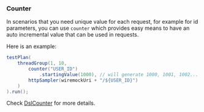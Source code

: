 ### Counter

In scenarios that you need unique value for each request, for example for id parameters, you can use `counter` which provides easy means to have an auto incremental value that can be used in requests.

Here is an example:

```java
testPlan(
    threadGroup(1, 10,
        counter("USER_ID")
            .startingValue(1000), // will generate 1000, 1001, 1002...
        httpSampler(wiremockUri + "/${USER_ID}")
    )
).run();
```

Check [DslCounter](/jmeter-java-dsl/src/main/java/us/abstracta/jmeter/javadsl/core/configs/DslCounter.java) for more details.
